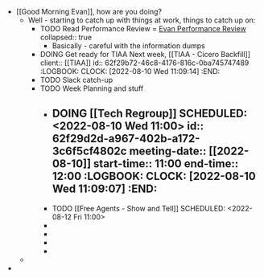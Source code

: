 - [[Good Morning Evan]], how are you doing?
	- Well - starting to catch up with things at work, things to catch up on:
		- TODO Read Performance Review = [Evan Performance Review](https://rangle.slack.com/archives/DJ2J7S4KV/p1659961800310349)
		  collapsed:: true
			- Basically - careful with the information dumps
		- DOING Get ready for TIAA Next week, [[TIAA - Cicero Backfill]]
		  client:: [[TIAA]]
		  id:: 62f29b72-46c8-4176-816c-0ba745747489
		  :LOGBOOK:
		  CLOCK: [2022-08-10 Wed 11:09:14]
		  :END:
		- TODO Slack catch-up
		- TODO Week Planning and stuff
			- DOING [[Tech Regroup]]
			  SCHEDULED: <2022-08-10 Wed 11:00>
			  id:: 62f29d2d-a967-402b-a172-3c6f5cf4802c
			  meeting-date:: [[2022-08-10]]
			  start-time:: 11:00
			  end-time:: 12:00
			  :LOGBOOK:
			  CLOCK: [2022-08-10 Wed 11:09:07]
			  :END:
				-
			- TODO [[Free Agents - Show and Tell]]
			  SCHEDULED: <2022-08-12 Fri 11:00>
			-
			-
			-
			-
	-
-